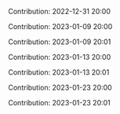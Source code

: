 Contribution: 2022-12-31 20:00

Contribution: 2023-01-09 20:00

Contribution: 2023-01-09 20:01

Contribution: 2023-01-13 20:00

Contribution: 2023-01-13 20:01

Contribution: 2023-01-23 20:00

Contribution: 2023-01-23 20:01

